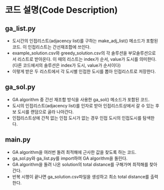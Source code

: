# 코드 설명(Code Description)
## ga_list.py
- 도시간의 인접리스트(adjacency list)를 구하는 make_adj_list() 메소드가 포함된 코드. 이 인접리스트는 간선재조합에 쓰인다.
- example_solution.csv와 greedy_solution.csv의 각 솔루션을 부모솔루션으로서 리스트로 받아온다.
  이 때의 리스트는 index가 순서, value가 도시를 의미한다. (다른 코드에서의 솔루션은 index가 도시, value가 순서이다)
- 이렇게 받은 두 리스트에서 각 도시별 인접한 도시를 뽑아 인접리스트로 저장한다.

## ga_sol.py
- GA algorithm 중 간선 재조합 방식을 사용한 ga_sol() 메소드가 포함된 코드.
- 도시의 인접리스트(adjacency list)를 인자로 받아 인접리스트상에서 갈 수 있는 후보 도시를 랜덤으로 골라 나아간다.
- 인접리스트상에 간적 없는 인접 도시가 없는 경우 인접 도시의 인접도시를 탐색한다.

## main.py
- GA algorithm을 여러번 돌려 최적해에 근사한 값을 찾도록 하는 코드.
- ga_sol.py와 ga_list.py를 import하여 GA algorithm을 돌린다.
- GA algorithm을 돌려 나온 solution의 total distance를 구해가며 최적해를 찾아간다.
- 반복 시행이 끝나면 ga_solution.csv파일을 생성하고 최소 total distance를 출력한다.
